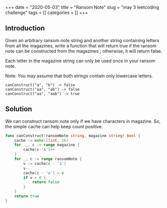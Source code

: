 +++
date = "2020-05-03"
title = "Ransom Note"
slug = "may 3 leetcoding challenge"
tags = []
categories = []
+++

## Introduction

Given an arbitrary ransom note string and another string containing letters from all the magazines, write a function that will return true if the ransom note can be constructed from the magazines ; otherwise, it will return false.

Each letter in the magazine string can only be used once in your ransom note.

Note:
You may assume that both strings contain only lowercase letters.
```
canConstruct("a", "b") -> false
canConstruct("aa", "ab") -> false
canConstruct("aa", "aab") -> true
```

## Solution

We can construct ransom note only if we have characters in magazine. So, the simple cache can help keep count positive.

``` go
func canConstruct(ransomNote string, magazine string) bool {
    cache := make([]int, 26)
    for  _, c := range magazine {
        cache[c-'a']++
    }
    for _, c := range ransomNote {
        v := cache[c - 'a']
        v--
        cache[c - 'a'] = v
        if v < 0 {
            return false
        }
    }
    return true
}
```
